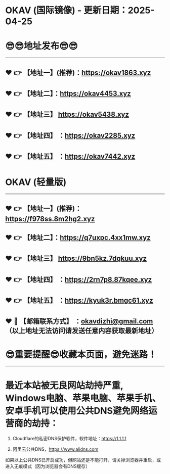 # OKAV (国际镜像) - 更新日期：2025-04-25
:sunglasses::sunglasses:地址发布:sunglasses::sunglasses:
==
------
:heart: :point_right: 【地址一】(推荐)：https://okav1863.xyz
------
:heart: :point_right: 【地址二】：https://okav4453.xyz
------
:heart: :point_right: 【地址三】 https://okav5438.xyz
-----
:heart: :point_right: 【地址四】 ：https://okav2285.xyz
------
:heart: :point_right: 【地址五】 ：https://okav7442.xyz
------
# OKAV (轻量版)
------
:heart: :point_right: 【地址一】(推荐)：https://f978ss.8m2hg2.xyz
------
:heart: :point_right: 【地址二】：https://q7uxpc.4xx1mw.xyz
------
:heart: :point_right: 【地址三】 https://9bn5kz.7dqkuu.xyz
-----
:heart: :point_right: 【地址四】 ：https://2rn7p8.87kqee.xyz
------
:heart: :point_right: 【地址五】 ：https://kyuk3r.bmgc61.xyz
------------
:heart: :e-mail: 【邮箱联系方式】 ：okavdizhi@gmail.com （以上地址无法访问请发送任意内容获取最新地址）
------
:sunglasses:重要提醒:sunglasses:收藏本页面，避免迷路！
==
------
最近本站被无良网站劫持严重, Windows电脑、苹果电脑、苹果手机、安卓手机可以使用公共DNS避免网络运营商的劫持：
==

1. Cloudflare的私密DNS保护软件，软件地址：https://1.1.1.1

2. 阿里云公共DNS，https://www.alidns.com

如果以上公共DNS已开启成功，但网站还是不能打开，请关掉浏览器并重启，或进入无痕模式（因为浏览器会有DNS缓存）

